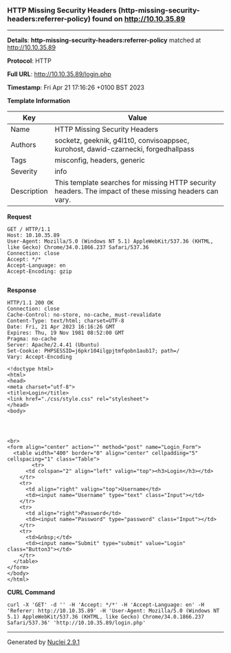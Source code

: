 ### HTTP Missing Security Headers (http-missing-security-headers:referrer-policy) found on http://10.10.35.89
---
**Details**: **http-missing-security-headers:referrer-policy**  matched at http://10.10.35.89

**Protocol**: HTTP

**Full URL**: http://10.10.35.89/login.php

**Timestamp**: Fri Apr 21 17:16:26 +0100 BST 2023

**Template Information**

| Key | Value |
|---|---|
| Name | HTTP Missing Security Headers |
| Authors | socketz, geeknik, g4l1t0, convisoappsec, kurohost, dawid-czarnecki, forgedhallpass |
| Tags | misconfig, headers, generic |
| Severity | info |
| Description | This template searches for missing HTTP security headers. The impact of these missing headers can vary.<br> |

**Request**
```http
GET / HTTP/1.1
Host: 10.10.35.89
User-Agent: Mozilla/5.0 (Windows NT 5.1) AppleWebKit/537.36 (KHTML, like Gecko) Chrome/34.0.1866.237 Safari/537.36
Connection: close
Accept: */*
Accept-Language: en
Accept-Encoding: gzip


```

**Response**
```http
HTTP/1.1 200 OK
Connection: close
Cache-Control: no-store, no-cache, must-revalidate
Content-Type: text/html; charset=UTF-8
Date: Fri, 21 Apr 2023 16:16:26 GMT
Expires: Thu, 19 Nov 1981 08:52:00 GMT
Pragma: no-cache
Server: Apache/2.4.41 (Ubuntu)
Set-Cookie: PHPSESSID=j6pkr104ilgpjtmfqobn1aub17; path=/
Vary: Accept-Encoding

<!doctype html>
<html>
<head>
<meta charset="utf-8">
<title>Login</title>
<link href="./css/style.css" rel="stylesheet">
</head>
<body>


  

<br>
<form align="center" action="" method="post" name="Login_Form">
  <table width="400" border="0" align="center" cellpadding="5" cellspacing="1" class="Table">
        <tr>
      <td colspan="2" align="left" valign="top"><h3>Login</h3></td>
    </tr>
    <tr>
      <td align="right" valign="top">Username</td>
      <td><input name="Username" type="text" class="Input"></td>
    </tr>
    <tr>
      <td align="right">Password</td>
      <td><input name="Password" type="password" class="Input"></td>
    </tr>
    <tr>
      <td>&nbsp;</td>
      <td><input name="Submit" type="submit" value="Login" class="Button3"></td>
    </tr>
  </table>
</form>
</body>
</html>

```


**CURL Command**
```
curl -X 'GET' -d '' -H 'Accept: */*' -H 'Accept-Language: en' -H 'Referer: http://10.10.35.89' -H 'User-Agent: Mozilla/5.0 (Windows NT 5.1) AppleWebKit/537.36 (KHTML, like Gecko) Chrome/34.0.1866.237 Safari/537.36' 'http://10.10.35.89/login.php'
```
---
Generated by [Nuclei 2.9.1](https://github.com/projectdiscovery/nuclei)